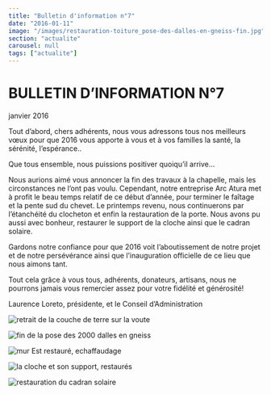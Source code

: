 ```yaml
---
title: "Bulletin d'information n°7"
date: "2016-01-11"
image: "/images/restauration-toiture_pose-des-dalles-en-gneiss-fin.jpg"
section: "actualite"
carousel: null
tags: ["actualite"]
---
```


# BULLETIN D’INFORMATION N°7

janvier 2016

Tout d’abord, chers adhérents, nous vous adressons tous nos meilleurs vœux pour que 2016 vous apporte à vous et à vos familles la santé, la sérénité, l’espérance..

Que tous ensemble, nous puissions positiver quoiqu’il arrive…

Nous aurions aimé vous annoncer la fin des travaux à la chapelle, mais les circonstances ne l’ont pas voulu. Cependant, notre entreprise Arc Atura met à profit le beau temps relatif de ce début d’année, pour terminer le faîtage et la pente sud du chevet. Le printemps revenu, nous continuerons par l’étanchéité du clocheton et enfin la restauration de la porte. Nous avons pu aussi avec bonheur, restaurer le support de la cloche ainsi que le cadran solaire.

Gardons notre confiance pour que 2016 voit l’aboutissement de notre projet et de notre persévérance ainsi que l’inauguration officielle de ce lieu que nous aimons tant.

Tout cela grâce à vous tous, adhérents, donateurs, artisans, nous ne pourrons jamais vous remercier assez pour votre fidélité et générosité!

Laurence Loreto, présidente, et le Conseil d’Administration

<img
      alt="retrait de la couche de terre sur la voute"
      src="/images/restauration-toiture_retrait-de-la-couche-de-terre.jpg"
      class="article-img-small"
    />

<img
      alt="fin de la pose des 2000 dalles en gneiss"
      src="/images/restauration-toiture_pose-des-dalles-en-gneiss-fin.jpg"
      class="article-img-small"
    />

<img
      alt="mur Est restauré, echaffaudage"
      src="/images/restauration-toiture_echaffaudage-mur-est-restaure.jpg"
      class="article-img-small"
    />

<img
      alt="la cloche et son support, restaurés"
      src="/images/restauration-toiture_la-cloche-et-son-support-restaures.jpg"
      class="article-img-small" />

<img
      alt="restauration du cadran solaire"
      src="/images/restauration-cadran-solaire.jpg"
      class="article-img-small" />
